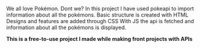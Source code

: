 We all love Pokémon. Dont we?
In this project I have used pokeapi to import information about all the pokémons.
Basic structure is created with HTML
Designs and features are added through CSS
With JS the api is fetched and information about all the pokémons is displayed.

**This is a free-to-use project I made while making front projects with APIs**
